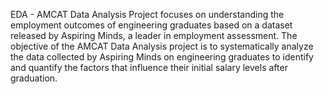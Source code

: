 EDA - AMCAT Data Analysis Project focuses on understanding the employment outcomes of engineering graduates 
based on a dataset released by Aspiring Minds, a leader in employment assessment.
The objective of the AMCAT Data Analysis project is to systematically analyze the data
collected by Aspiring Minds on engineering graduates to identify and quantify the factors
that influence their initial salary levels after graduation.

